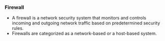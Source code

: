 ### Firewall

- A firewall is a network security system that monitors and controls
  incoming and outgoing network traffic based on predetermined security rules.
- Firewalls are categorized as a network-based or a host-based system.
